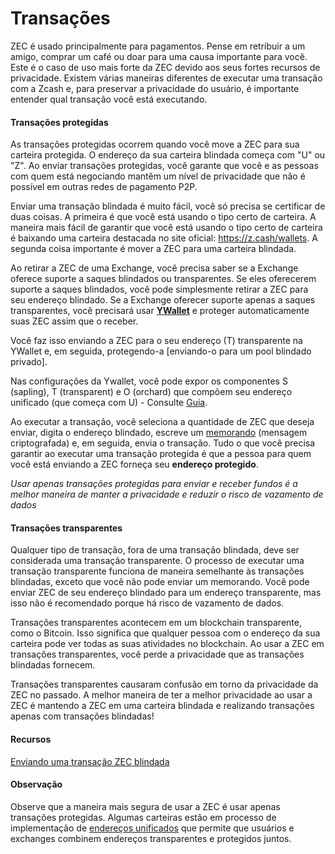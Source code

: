 # Transações

ZEC é usado principalmente para pagamentos. Pense em retribuir a um amigo, comprar um café ou doar para uma causa importante para você. Este é o caso de uso mais forte da ZEC devido aos seus fortes recursos de privacidade. Existem várias maneiras diferentes de executar uma transação com a Zcash e, para preservar a privacidade do usuário, é importante entender qual transação você está executando.

#### Transações protegidas

As transações protegidas ocorrem quando você move a ZEC para sua carteira protegida. O endereço da sua carteira blindada começa com "U" ou "Z". Ao enviar transações protegidas, você garante que você e as pessoas com quem está negociando mantêm um nível de privacidade que não é possível em outras redes de pagamento P2P.

Enviar uma transação blindada é muito fácil, você só precisa se certificar de duas coisas. A primeira é que você está usando o tipo certo de carteira. A maneira mais fácil de garantir que você está usando o tipo certo de carteira é baixando uma carteira destacada no site oficial: https://z.cash/wallets. A segunda coisa importante é mover a ZEC para uma carteira blindada.

Ao retirar a ZEC de uma Exchange, você precisa saber se a Exchange oferece suporte a saques blindados ou transparentes. Se eles oferecerem suporte a saques blindados, você pode simplesmente retirar a ZEC para seu endereço blindado. Se a Exchange oferecer suporte apenas a saques transparentes, você precisará usar **[YWallet](https://ywallet.app)** e proteger automaticamente suas ZEC assim que o receber.

Você faz isso enviando a ZEC para o seu endereço (T) transparente na YWallet e, em seguida, protegendo-a [enviando-o para um pool blindado privado].

Nas configurações da Ywallet, você pode expor os componentes S (sapling), T (transparent) e O (orchard) que compõem seu endereço unificado (que começa com U) - Consulte [Guia](https://zechub.notion.site/Visualizando-Zcash-Addresses-27c0bcc423fa48f68374a0d6c317213b).

Ao executar a transação, você seleciona a quantidade de ZEC que deseja enviar, digita o endereço blindado, escreve um [memorando](https://zechub.notion.site/Memos-6e7a6d0e02ed48acbbc715a7f35a4719) (mensagem criptografada) e, em seguida, envia o transação. Tudo o que você precisa garantir ao executar uma transação protegida é que a pessoa para quem você está enviando a ZEC forneça seu **endereço protegido**.

*Usar apenas transações protegidas para enviar e receber fundos é a melhor maneira de manter a privacidade e reduzir o risco de vazamento de dados*

#### Transações transparentes

Qualquer tipo de transação, fora de uma transação blindada, deve ser considerada uma transação transparente. O processo de executar uma transação transparente funciona de maneira semelhante às transações blindadas, exceto que você não pode enviar um memorando. Você pode enviar ZEC de seu endereço blindado para um endereço transparente, mas isso não é recomendado porque há risco de vazamento de dados.

Transações transparentes acontecem em um blockchain transparente, como o Bitcoin. Isso significa que qualquer pessoa com o endereço da sua carteira pode ver todas as suas atividades no blockchain. Ao usar a ZEC em transações transparentes, você perde a privacidade que as transações blindadas fornecem.

Transações transparentes causaram confusão em torno da privacidade da ZEC no passado. A melhor maneira de ter a melhor privacidade ao usar a ZEC é mantendo a ZEC em uma carteira blindada e realizando transações apenas com transações blindadas!

#### Recursos

[Enviando uma transação ZEC blindada](https://www.youtube.com/watch?v=9WJSMxag2IQ)

#### Observação

Observe que a maneira mais segura de usar a ZEC é usar apenas transações protegidas. Algumas carteiras estão em processo de implementação de [endereços unificados](https://electriccoin.co/blog/unified-addresses-in-zcash-explained/#:~:text=The%20unified%20address%20(UA)%20é,dentrode%20o%20maisamplo%20Zcash%20ecossistema.) que permite que usuários e exchanges combinem endereços transparentes e protegidos juntos.


